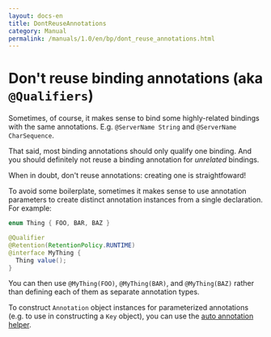 ```yaml
---
layout: docs-en
title: DontReuseAnnotations
category: Manual
permalink: /manuals/1.0/en/bp/dont_reuse_annotations.html
---
```

# Don't reuse binding annotations (aka `@Qualifiers`)

Sometimes, of course, it makes sense to bind some highly-related bindings with
the same annotations. E.g. `@ServerName String` and `@ServerName CharSequence`.

That said, most binding annotations should only qualify one binding. And you
should definitely not reuse a binding annotation for *unrelated* bindings.

When in doubt, don't reuse annotations: creating one is straightfoward!

To avoid some boilerplate, sometimes it makes sense to use annotation parameters
to create distinct annotation instances from a single declaration. For example:

```java
enum Thing { FOO, BAR, BAZ }

@Qualifier
@Retention(RetentionPolicy.RUNTIME)
@interface MyThing {
  Thing value();
}
```

You can then use `@MyThing(FOO)`, `@MyThing(BAR)`, and `@MyThing(BAZ)` rather
than defining each of them as separate annotation types.

To construct `Annotation` object instances for parameterized annotations (e.g.
to use in constructing a `Key` object), you can use the
[auto annotation helper](https://github.com/google/auto/blob/master/value/userguide/howto.md#-use-autovalue-to-implement-an-annotation-type).
